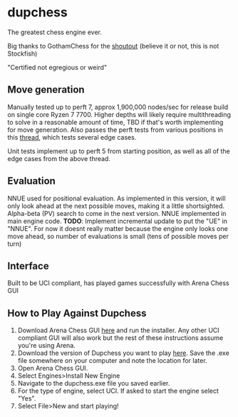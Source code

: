 # dupchess

The greatest chess engine ever.

Big thanks to GothamChess for the [shoutout](https://youtu.be/dITABWFb3qQ?t=10) (believe it or not, this is not Stockfish)

"Certified not egregious or weird"

## Move generation
Manually tested up to perft 7, approx 1,900,000 nodes/sec for release build on single core Ryzen 7 7700.  Higher depths will likely require multithreading to solve in a reasonable amount of time, TBD if that's worth implementing for move generation.
Also passes the perft tests from various positions in this [thread](http://www.talkchess.com/forum3/viewtopic.php?t=47318), which tests several edge cases.

Unit tests implement up to perft 5 from starting position, as well as all of the edge cases from the above thread.

## Evaluation
NNUE used for positional evaluation.  As implemented in this version, it will only look ahead at the next possible moves, making it a little shortsighted.  Alpha-beta (PV) search to come in the next version.
NNUE implemented in main engine code.  **TODO**: Implement incremental update to put the "UE" in "NNUE".  For now it doesnt really matter because the engine only looks one move ahead, so number of evaluations is small (tens of possible moves per turn)

## Interface
Built to be UCI compliant, has played games successfully with Arena Chess GUI

## How to Play Against Dupchess
1. Download Arena Chess GUI [here](http://www.playwitharena.de/) and run the installer.  Any other UCI compliant GUI will also work but the rest of these instructions assume you're using Arena.
2. Download the version of Dupchess you want to play [here](https://github.com/samgd1031/dupchess/releases).  Save the .exe file somewhere on your computer and note the location for later.
3. Open Arena Chess GUI.
4. Select Engines>Install New Engine
5. Navigate to the dupchess.exe file you saved earlier.
6. For the type of engine, select UCI.  If asked to start the engine select "Yes".
7. Select File>New and start playing!
